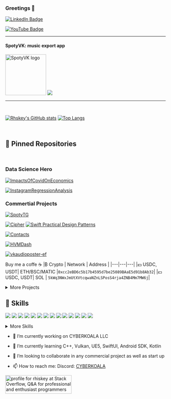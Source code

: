 ### Greetings 👋

[![LinkedIn Badge](https://img.shields.io/badge/LinkedIn-Profile-informational?style=flat&logo=linkedin&logoColor=white&color=0D76A8)](https://www.linkedin.com/in/vladimir-kiselev-rhiskey/) 


 [![YouTube Badge](https://img.shields.io/youtube/views/gRaPhcgu_zQ?style=social)](https://www.youtube.com/channel/UCUpVfgd42h7pwZwCTcwjp8g)
<!--
![rhiskey](https://road-to-kaggle-grandmaster.vercel.app/api/simple/rhiskey)
-->

---

#### SpotyVK: music export app

<img src="https://sun9-28.userapi.com/impg/RAy0Q81KjLtaJclZp5qQ7QF7zwkcP_7wz56V1A/ntU3Y3Amcag.jpg?size=513x513&quality=95&sign=d6ac5efe66c01f3c2ee8368af71fb8a4&type=album" alt="SpotyVK logo" width="128" height="128"></img> [<img src="https://github.com/Volorf/Badges/blob/62424abc4610eeb4f6a4c257d490c183c9bc49b8/Google%20Play/Google%20Play%20Badge.png">](https://play.google.com/store/apps/details?id=com.rhiskey.spoty2vkshare)

---



<!--
## &#x1f4c8; GitHub Stats

[![Visits](https://badges.pufler.dev/visits/rhiskey/rhiskey)](https://badges.pufler.dev)
[![Repos Badge](https://badges.pufler.dev/repos/rhiskey)](https://badges.pufler.dev)
[![Updated Badge](https://badges.pufler.dev/updated/rhiskey/rhiskey)](https://badges.pufler.dev)
-->

<br>

[![Rhskey's GitHub stats](https://github-readme-stats.vercel.app/api?username=rhiskey&show_icons=true&theme=onedark)](https://github.com/rhiskey/)  [![Top Langs](https://github-readme-stats.vercel.app/api/top-langs/?username=rhiskey&layout=compact&theme=onedark)]()

<br>

## 📌 Pinned Repositories

<br>

### Data Science Hero
[![ImpactsOfCovidOnEconomics](https://github-readme-stats.vercel.app/api/pin/?username=rhiskey&repo=ImpactsOfCovidOnEconomics&show_icons=true&theme=onedark)](https://github.com/rhiskey/ImpactsOfCovidOnEconomics)

[![InstagramRegressionAnalysis](https://github-readme-stats.vercel.app/api/pin/?username=rhiskey&repo=InstagramRegressionAnalysis&show_icons=true&theme=onedark)](https://github.com/rhiskey/InstagramRegressionAnalysis)

### Commertial Projects
[![SpotyTG](https://github-readme-stats.vercel.app/api/pin/?username=rhiskey&repo=SpotyTG&show_icons=true&theme=onedark)](https://github.com/rhiskey/SpotyTG)

[![Cipher](https://github-readme-stats.vercel.app/api/pin/?username=rhiskey&repo=CipherEverything&show_icons=true&theme=onedark)](https://github.com/rhiskey/CipherEverything) [![Swift Practical Design Patterns](https://github-readme-stats.vercel.app/api/pin/?username=rhiskey&repo=Swift-Practical-Design-Patterns&show_icons=true&theme=onedark)](https://github.com/rhiskey/Swift-Practical-Design-Patterns)

[![Contacts](https://github-readme-stats.vercel.app/api/pin/?username=rhiskey&repo=ContactsSUI&show_icons=true&theme=onedark)](https://github.com/rhiskey/ContactsSUI)

[![HVMDash](https://github-readme-stats.vercel.app/api/pin/?username=rhiskey&repo=HVMDash&show_icons=true&theme=onedark)](https://github.com/rhiskey/HVMDash) 

[![vkaudioposter-ef](https://github-readme-stats.vercel.app/api/pin/?username=rhiskey&repo=vkaudioposter-ef&show_icons=true&theme=onedark)](https://github.com/rhiskey/vkaudioposter-ef)

Buy me a coffe ☕
|₿ Crypto | Network | Address |
|---|---|---|
|💵 USDC, USDT| ETH/BSC/MATIC |`0xcc2eBD6c5b17b4595d7be25089BAaE5d91b8Ab32`|
|💵 USDC, USDT| SOL | `5kWq3NWxJmUtXVtcqwaNZnLSPosS4rja4ZNB4Mm7MW6j`|

<details>
<summary>More Projects</summary>
  <br>


[![vkaudioposter_Console](https://github-readme-stats.vercel.app/api/pin/?username=rhiskey&repo=vkaudioposter_Console&show_icons=true&theme=onedark)](https://github.com/rhiskey/vkaudioposter_Console)
  
 [![MFBAdmin](https://github-readme-stats.vercel.app/api/pin/?username=rhiskey&repo=MFBAdmin&show_icons=true&theme=onedark)](https://github.com/rhiskey/MFBAdmin)

[![spigot2vk](https://github-readme-stats.vercel.app/api/pin/?username=rhiskey&repo=spigot2vk_admin&show_icons=true&theme=onedark)](https://github.com/rhiskey/spigot2vk_admin)

[![relaybot-Public](https://github-readme-stats.vercel.app/api/pin/?username=rhiskey&repo=relaybot-Public&show_icons=true&theme=onedark)](https://github.com/rhiskey/relaybot-Public)

[![Spigot2MC-Public](https://github-readme-stats.vercel.app/api/pin/?username=rhiskey&repo=SpigotMc2Vk-Public&show_icons=true&theme=onedark)](https://github.com/rhiskey/SpigotMc2Vk-Public)
  
[![aspReactFrontSSR](https://github-readme-stats.vercel.app/api/pin/?username=rhiskey&repo=aspReactFrontSSR&show_icons=true&theme=onedark)](https://github.com/rhiskey/aspReactFrontSSR)
  
[![nodejs-gql-ts](https://github-readme-stats.vercel.app/api/pin/?username=rhiskey&repo=nodejs-gql-ts-Public&show_icons=true&theme=onedark)](https://github.com/rhiskey/nodejs-gql-ts-Public)
  
[![spacex-news](https://github-readme-stats.vercel.app/api/pin/?username=rhiskey&repo=spacex-news&show_icons=true&theme=onedark)](https://github.com/rhiskey/spacex-news)

[![react-redux-todo](https://github-readme-stats.vercel.app/api/pin/?username=rhiskey&repo=react-redux-todo&show_icons=true&theme=onedark)](https://github.com/rhiskey/react-redux-todo)

</details>

## 💼 Skills
![](https://img.shields.io/badge/Code-Swift-informational?style=flat&logo=node&logoColor=white&color=4AB197)
![](https://img.shields.io/badge/Code-Kotlin-informational?style=flat&logo=go&logoColor=white&color=4AB197)
![](https://img.shields.io/badge/Code-Python-informational?style=flat&logo=python&logoColor=white&color=4AB197)
![](https://img.shields.io/badge/Code-CSharp-informational?style=flat&logo=c-sharp&logoColor=white&color=4AB197)
![](https://img.shields.io/badge/Code-.NET-informational?style=flat&logo=.net&logoColor=white&color=4AB197)
![](https://img.shields.io/badge/Code-ASPNET-informational?style=flat&logo=aspnet&logoColor=white&color=4AB197)
![](https://img.shields.io/badge/Code-Blazor-informational?style=flat&logo=blazor&logoColor=white&color=4AB197)
![](https://img.shields.io/badge/Code-Entity-Framework-informational?style=flat&logo=entityframework&logoColor=white&color=4AB197)
![](https://img.shields.io/badge/Code-Java-informational?style=flat&logo=Java&logoColor=white&color=4AB197)
![](https://img.shields.io/badge/Code-Go-informational?style=flat&logo=go&logoColor=white&color=4AB197)
![](https://img.shields.io/badge/Code-React-informational?style=flat&logo=react&logoColor=white&color=4AB197)
![](https://img.shields.io/badge/Code-ReactNative-informational?style=flat&logo=react-native&logoColor=white&color=4AB197)
![](https://img.shields.io/badge/Code-Redux-informational?style=flat&logo=Redux&logoColor=white&color=4AB197)
![](https://img.shields.io/badge/Code-Node-informational?style=flat&logo=node&logoColor=white&color=4AB197)


<details>
<summary>More Skills</summary>
  <br>

![](https://img.shields.io/badge/DB-Redis-informational?style=flat&logo=Redis&logoColor=white&color=4AB197)
    
![](https://img.shields.io/badge/Tools-Docker-informational?style=flat&logo=docker&logoColor=white&color=4AB197)

![](https://img.shields.io/badge/Tools-RabbitMQ-informational?style=flat&logo=RabbitMq&logoColor=white&color=4AB197)
    
![](https://img.shields.io/badge/Tools-AWS-informational?style=flat&logo=AWS&logoColor=white&color=4AB197)

![](https://img.shields.io/badge/Tools-Postman-informational?style=flat&logo=Postman&logoColor=white&color=4AB197)

![](https://img.shields.io/badge/Tools-YouTrack-informational?style=flat&logo=youtrack&logoColor=white&color=4AB197)

![](https://img.shields.io/badge/Tools-GitLab-informational?style=flat&logo=gitlab&logoColor=white&color=4AB197)
  
![](https://img.shields.io/badge/Tools-TeamCity-informational?style=flat&logo=gitlab&logoColor=white&color=4AB197)
  
![](https://img.shields.io/badge/Tools-AndroidSDK-informational?style=flat&logo=youtrack&logoColor=white&color=4AB197)

![](https://img.shields.io/badge/OS-Linux-informational?style=flat&logo=Debian&logoColor=white&color=4AB197)(https://github.com/anuraghazra/github-readme-stats)

  <br>
</details>

- 🔭 I’m currently working on CYBERKOALA LLC
- 🌱 I’m currently learning C++, Vulkan, UE5, SwiftUI, Android SDK, Kotlin
- 👯 I’m looking to collaborate in any commercial project as well as start up


-  📫 How to reach me: Discord: [CYBERKOALA](https://discord.gg/z2URPbccBX)



<!--[![Rhiskey's GitHub Banner](https://i.ibb.co/zXvDsyV/tgtqa-Q0-Kc-AY.jpg)]-->
<!-- BLOG-POST-LIST:START -->
<!-- BLOG-POST-LIST:END --> 


<a href="https://stackoverflow.com/users/11370621/rhiskey"><img src="https://stackoverflow.com/users/flair/11370621.png" width="208" height="58" alt="profile for rhiskey at Stack Overflow, Q&amp;A for professional and enthusiast programmers" title="profile for rhiskey at Stack Overflow, Q&amp;A for professional and enthusiast programmers"></a>
